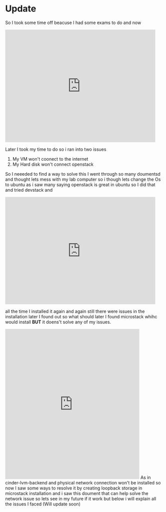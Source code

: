 # Update
So I took some time off beacuse I had some exams to do and now
<iframe src="https://giphy.com/embed/ghxFfvf3ggNbO" width="480" height="360" frameBorder="0" class="giphy-embed" allowFullScreen></iframe>

Later I took my time to do so i ran into two issues

 1. My VM won't coonect to the internet 
 2. My Hard disk won't connect openstack

So I neeeded to find a way to solve this I went through so many doumentsd and thought lets mess with my lab computer so i though lets change the Os to ubuntu as i saw many saying openstack is great in ubuntu so I did that and tried devstack and
<iframe src="https://giphy.com/embed/ClsJK65OpimsZhP423" width="480" height="343" frameBorder="0" class="giphy-embed" allowFullScreen></iframe>

all the time I installed it again and again still there were issues in the installation  later I found out so what should later I found microstack whihc would install **BUT** it doens't solve any of my issues.
<iframe src="https://giphy.com/embed/HiuT7y4C2ThPb6SAHa" width="429" height="480" frameBorder="0" class="giphy-embed" allowFullScreen></iframe>
As in cinder-lvm-backend and physical network connection won't be installed so now I saw some ways to resolve it by creating loopback storage in microstack installation and i saw this doument that can help solve the network issue so lets see in my future if it work but below i will explain all the issues I faced (Will update soon)
